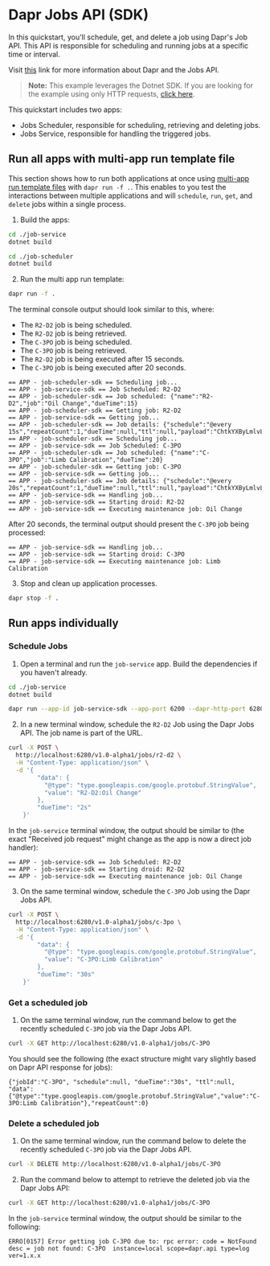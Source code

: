 # Dapr Jobs API (SDK)

In this quickstart, you'll schedule, get, and delete a job using Dapr's Job API. This API is responsible for scheduling and running jobs at a specific time or interval.

Visit [this](https://docs.dapr.io/developing-applications/building-blocks/jobs/) link for more information about Dapr and the Jobs API.

> **Note:** This example leverages the Dotnet SDK.  If you are looking for the example using only HTTP requests, [click here](../http/).

This quickstart includes two apps:

- Jobs Scheduler, responsible for scheduling, retrieving and deleting jobs.
- Jobs Service, responsible for handling the triggered jobs.

## Run all apps with multi-app run template file

This section shows how to run both applications at once using [multi-app run template files](https://docs.dapr.io/developing-applications/local-development/multi-app-dapr-run/multi-app-overview/) with `dapr run -f .`.  This enables to you test the interactions between multiple applications and will `schedule`, `run`, `get`, and `delete` jobs within a single process.

1. Build the apps:

<!-- STEP
name: Build dependencies for job-service
sleep: 1
-->

```bash
cd ./job-service
dotnet build
```

<!-- END_STEP -->

<!-- STEP
name: Build dependencies for job-scheduler
sleep: 1
-->

```bash
cd ./job-scheduler
dotnet build
```

<!-- END_STEP -->

2. Run the multi app run template:

<!-- STEP
name: Run multi app run template
expected_stdout_lines:
  - '== APP - job-service-sdk == Job Scheduled: R2-D2'
  - '== APP - job-service-sdk == Job Scheduled: C-3PO'
  - '== APP - job-service-sdk == Starting droid: R2-D2'
  - '== APP - job-service-sdk == Executing maintenance job: Oil Change'
  - '== APP - job-service-sdk == Starting droid: C-3PO'
  - '== APP - job-service-sdk == Executing maintenance job: Limb Calibration'
expected_stderr_lines:
output_match_mode: substring
match_order: none
background: true
sleep: 60
timeout_seconds: 120
-->

```bash
dapr run -f .
```

The terminal console output should look similar to this, where:

- The `R2-D2` job is being scheduled.
- The `R2-D2` job is being retrieved.
- The `C-3PO` job is being scheduled.
- The `C-3PO` job is being retrieved.
- The `R2-D2` job is being executed after 15 seconds.
- The `C-3PO` job is being executed after 20 seconds.

```text
== APP - job-scheduler-sdk == Scheduling job...
== APP - job-service-sdk == Job Scheduled: R2-D2
== APP - job-scheduler-sdk == Job scheduled: {"name":"R2-D2","job":"Oil Change","dueTime":15}
== APP - job-scheduler-sdk == Getting job: R2-D2
== APP - job-service-sdk == Getting job...
== APP - job-scheduler-sdk == Job details: {"schedule":"@every 15s","repeatCount":1,"dueTime":null,"ttl":null,"payload":"ChtkYXByLmlvL3NjaGVkdWxlL2pvYnBheWxvYWQSJXsiZHJvaWQiOiJSMi1EMiIsInRhc2siOiJPaWwgQ2hhbmdlIn0="}
== APP - job-scheduler-sdk == Scheduling job...
== APP - job-service-sdk == Job Scheduled: C-3PO
== APP - job-scheduler-sdk == Job scheduled: {"name":"C-3PO","job":"Limb Calibration","dueTime":20}
== APP - job-scheduler-sdk == Getting job: C-3PO
== APP - job-service-sdk == Getting job...
== APP - job-scheduler-sdk == Job details: {"schedule":"@every 20s","repeatCount":1,"dueTime":null,"ttl":null,"payload":"ChtkYXByLmlvL3NjaGVkdWxlL2pvYnBheWxvYWQSK3siZHJvaWQiOiJDLTNQTyIsInRhc2siOiJMaW1iIENhbGlicmF0aW9uIn0="}
== APP - job-service-sdk == Handling job...
== APP - job-service-sdk == Starting droid: R2-D2
== APP - job-service-sdk == Executing maintenance job: Oil Change
```

After 20 seconds, the terminal output should present the `C-3PO` job being processed:

```text
== APP - job-service-sdk == Handling job...
== APP - job-service-sdk == Starting droid: C-3PO
== APP - job-service-sdk == Executing maintenance job: Limb Calibration
```

<!-- END_STEP -->

3. Stop and clean up application processes.

<!-- STEP
name: Stop multi-app run
-->

```bash
dapr stop -f .
```

<!-- END_STEP -->

## Run apps individually

### Schedule Jobs

1. Open a terminal and run the `job-service` app. Build the dependencies if you haven't already.

```bash
cd ./job-service
dotnet build
```

```bash
dapr run --app-id job-service-sdk --app-port 6200 --dapr-http-port 6280 -- dotnet run
```

2. In a new terminal window, schedule the `R2-D2` Job using the Dapr Jobs API. The job name is part of the URL.

```bash
curl -X POST \
  http://localhost:6280/v1.0-alpha1/jobs/r2-d2 \
  -H "Content-Type: application/json" \
  -d '{
        "data": {
          "@type": "type.googleapis.com/google.protobuf.StringValue",
          "value": "R2-D2:Oil Change"
        },
        "dueTime": "2s"
    }'
```

In the `job-service` terminal window, the output should be similar to (the exact "Received job request" might change as the app is now a direct job handler):

```text
== APP - job-service-sdk == Job Scheduled: R2-D2
== APP - job-service-sdk == Starting droid: R2-D2
== APP - job-service-sdk == Executing maintenance job: Oil Change
```

3. On the same terminal window, schedule the `C-3PO` Job using the Dapr Jobs API.

```bash
curl -X POST \
  http://localhost:6280/v1.0-alpha1/jobs/c-3po \
  -H "Content-Type: application/json" \
  -d '{
        "data": {
          "@type": "type.googleapis.com/google.protobuf.StringValue",
          "value": "C-3PO:Limb Calibration"
        },
        "dueTime": "30s"
    }'
```

### Get a scheduled job

1. On the same terminal window, run the command below to get the recently scheduled `C-3PO` job via the Dapr Jobs API.

```bash
curl -X GET http://localhost:6280/v1.0-alpha1/jobs/C-3PO
```

You should see the following (the exact structure might vary slightly based on Dapr API response for jobs):

```text
{"jobId":"C-3PO", "schedule":null, "dueTime":"30s", "ttl":null, "data":{"@type":"type.googleapis.com/google.protobuf.StringValue","value":"C-3PO:Limb Calibration"},"repeatCount":0}
```

### Delete a scheduled job

1. On the same terminal window, run the command below to delete the recently scheduled `C-3PO` job via the Dapr Jobs API.

```bash
curl -X DELETE http://localhost:6280/v1.0-alpha1/jobs/C-3PO
```

2. Run the command below to attempt to retrieve the deleted job via the Dapr Jobs API:

```bash
curl -X GET http://localhost:6280/v1.0-alpha1/jobs/C-3PO
```

In the `job-service` terminal window, the output should be similar to the following:

```text
ERRO[0157] Error getting job C-3PO due to: rpc error: code = NotFound desc = job not found: C-3PO  instance=local scope=dapr.api type=log ver=1.x.x
```
